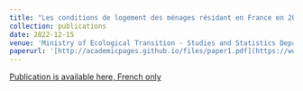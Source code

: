 ```yaml
---
title: "Les conditions de logement des ménages résidant en France en 2020"
collection: publications
date: 2022-12-15
venue: 'Ministry of Ecological Transition - Studies and Statistics Department WebSite'
paperurl: '[http://academicpages.github.io/files/paper1.pdf](https://www.statistiques.developpement-durable.gouv.fr/les-conditions-de-logement-des-menages-residant-en-france-en-2020?rubrique=54&dossier=1050)'
---
```


[Publication is available here, French only]([http://academicpages.github.io/files/paper1.pdf](https://www.statistiques.developpement-durable.gouv.fr/les-conditions-de-logement-des-menages-residant-en-france-en-2020?rubrique=54&dossier=1050)https://www.statistiques.developpement-durable.gouv.fr/les-conditions-de-logement-des-menages-residant-en-france-en-2020?rubrique=54&dossier=1050)

